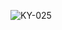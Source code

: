 ![KY-025](https://github.com/GgeraA/Links_AIOT/assets/142055522/d49ba806-8cd2-41a2-918e-5ae4d297f7e5)
